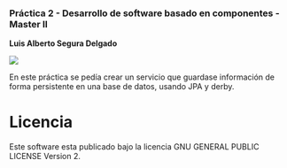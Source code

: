 ### Práctica 2 - Desarrollo de software basado en componentes - Master II

**Luis Alberto Segura Delgado**

![](https://img.shields.io/badge/license-GPLv2-blue.svg)

En este práctica se pedía crear un servicio que guardase información de forma persistente en una base de datos, usando JPA y derby.

# Licencia

Este software esta publicado bajo la licencia GNU GENERAL PUBLIC LICENSE Version 2.